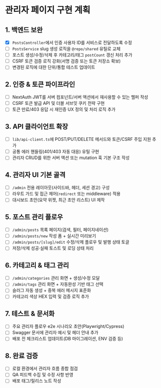 # 관리자 페이지 구현 계획

## 1. 백엔드 보완
- [x] `PostsController`에서 인증 사용자 ID를 서비스로 전달하도록 수정
- [ ] `PostsService` slug 생성 로직을 `@repo/shared` 유틸로 교체
- [ ] 포스트 생성/수정/삭제 후 카테고리/태그 `postCount` 갱신 처리 추가
- [ ] CSRF 토큰 검증 로직 강화(서명 검증 또는 토큰 저장소 확보)
- [ ] 변경된 로직에 대한 단위/통합 테스트 업데이트

## 2. 인증 & 토큰 파이프라인
- [ ] NextAuth JWT를 서버 컴포넌트/서버 액션에서 재사용할 수 있는 헬퍼 작성
- [ ] CSRF 토큰 발급 API 및 더블 서브밋 쿠키 전략 구현
- [ ] 토큰 만료/403 응답 시 재인증 UX 정의 및 처리 로직 추가

## 3. API 클라이언트 확장
- [ ] `lib/api-client.ts`에 POST/PUT/DELETE 메서드와 토큰/CSRF 주입 지원 추가
- [ ] 공통 에러 핸들링(401/403 자동 대응) 유틸 구현
- [ ] 관리자 CRUD를 위한 서버 액션 또는 mutation 훅 기본 구조 작성

## 4. 관리자 UI 기본 골격
- [ ] `/admin` 전용 레이아웃(사이드바, 헤더, 세션 경고) 구성
- [ ] 라우트 가드 및 접근 제어(`redirect` 또는 middleware) 적용
- [ ] 대시보드 초안(요약 위젯, 최근 초안 리스트) UI 제작

## 5. 포스트 관리 플로우
- [ ] `/admin/posts` 목록 페이지(검색, 필터, 페이지네이션)
- [ ] `/admin/posts/new` 작성 폼 + 실시간 미리보기
- [ ] `/admin/posts/[slug]/edit` 수정/삭제 플로우 및 발행 상태 토글
- [ ] 저장/삭제 성공·실패 토스트 및 로딩 상태 처리

## 6. 카테고리 & 태그 관리
- [ ] `/admin/categories` 관리 화면 + 생성/수정 모달
- [ ] `/admin/tags` 관리 화면 + 자동완성 기반 태그 선택
- [ ] 슬러그 자동 생성 + 중복 에러 메시지 표준화
- [ ] 카테고리 색상 HEX 입력 및 검증 로직 추가

## 7. 테스트 & 문서화
- [ ] 주요 관리자 플로우 e2e 시나리오 초안(Playwright/Cypress)
- [ ] Swagger 문서에 관리자 예시 및 헤더 안내 추가
- [ ] 배포 전 체크리스트 업데이트(DB 마이그레이션, ENV 검증 등)

## 8. 완료 검증
- [ ] 로컬 환경에서 관리자 흐름 종합 점검
- [ ] QA 피드백 수집 및 수정 사항 반영
- [ ] 배포 태그/릴리스 노트 작성
